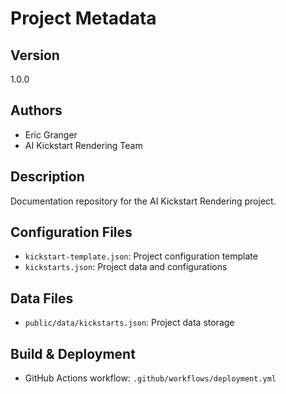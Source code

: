 # Project Metadata

## Version
1.0.0

## Authors
- Eric Granger
- AI Kickstart Rendering Team

## Description
Documentation repository for the AI Kickstart Rendering project.

## Configuration Files
- `kickstart-template.json`: Project configuration template
- `kickstarts.json`: Project data and configurations

## Data Files
- `public/data/kickstarts.json`: Project data storage

## Build & Deployment
- GitHub Actions workflow: `.github/workflows/deployment.yml`